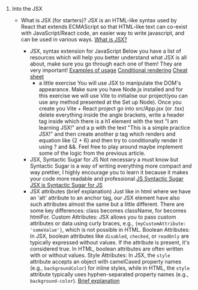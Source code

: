 1. Into the JSX
	* What is JSX (for starters)?
		JSX is an HTML-like syntax used by React that extends ECMAScript so that HTML-like text can co-exist with JavaScript/React code, an easier way to write javascript, and can be used in various ways.
		[What is JSX?](https://www.youtube.com/watch?v=9GtB5G2xGTY&t=257s)
			
		* JSX, syntax extension for JavaScript
			Below you have a list of resources which will help you better understand what JSX is all about, make sure you go through each one of them! They are very important!
			[Examples of usage](https://en.wikipedia.org/wiki/JSX_(JavaScript))
			[Conditional rendering](https://www.youtube.com/watch?v=Rr5AqASIyxw)
			[Cheat sheet](https://www.codecademy.com/learn/bwa-intro-to-react/modules/react-101-jsx-u/cheatsheet)
			*  a little exercise
			You will use JSX to manipulate the DOM's appearance. Make sure you have Node.js installed and for this exercise we will use Vite to initialise our project(you can use any method presented at the Set up Node).
			Once you create you Vite + React project go into src/App.jsx (or .tsx) delete everything inside the angle brackets, write a header tag inside which there is a h1 element with the text "I am learning JSX!" and a p with the text "This is a simple practice JSX!" and then create another p tag which renders and equation like {2 + 6} and then try to conditionally render it using ? and &&. Feel free to play around maybe implement some of the logic from the previous article.
		* JSX, Syntactic Sugar for JS
			Not necessary a must know but Syntactic Sugar is a way of writing everything more compact and way prettier, I highly encourage you to learn it because it makes your code more readable and professional
			[JS Syntactic Sugar](https://sophiali.dev/syntactic-sugar-examples-javascript)
			[JSX is Syntactic Sugar for JS](https://fettblog.eu/jsx-syntactic-sugar/)
		* JSX attributes (brief explanation)
			Just like in html where we have an 'alt' attribute to an anchor tag, our JSX element have also such attributes almost the same but a little different. There are some key differences: class becomes className, for becomes htmlFor. Custom Attributes: JSX allows you to pass custom attributes or data using curly braces, e.g., `{myCustomAttribute: 'someValue'}`, which is not possible in HTML.
			Boolean Attributes: In JSX, boolean attributes like `disabled`, `checked`, or `readOnly` are typically expressed without values. If the attribute is present, it's considered true. In HTML, boolean attributes are often written with or without values.
			Style Attributes: In JSX, the `style` attribute accepts an object with camelCased property names (e.g., `backgroundColor`) for inline styles, while in HTML, the `style` attribute typically uses hyphen-separated property names (e.g., `background-color`).
			[Brief explanation](https://www.youtube.com/watch?v=BvBf8GjsYdw)